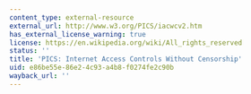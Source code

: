 ```yaml
---
content_type: external-resource
external_url: http://www.w3.org/PICS/iacwcv2.htm
has_external_license_warning: true
license: https://en.wikipedia.org/wiki/All_rights_reserved
status: ''
title: 'PICS: Internet Access Controls Without Censorship'
uid: e86be55e-86e2-4c93-a4b8-f0274fe2c90b
wayback_url: ''
---
```


